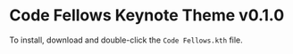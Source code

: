 Code Fellows Keynote Theme v0.1.0
=================================

To install, download and double-click the `Code Fellows.kth` file.
